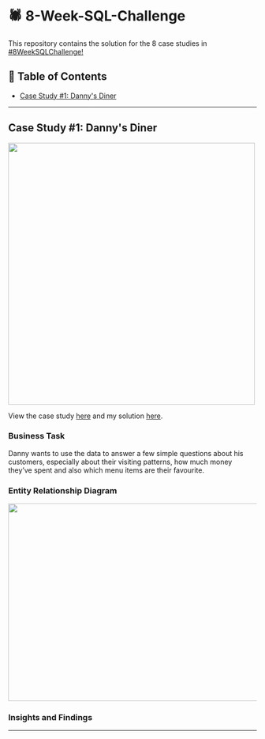 # :spider: 8-Week-SQL-Challenge

This repository contains the solution for the 8 case studies in [#8WeekSQLChallenge!](https://8weeksqlchallenge.com/)

## :memo: Table of Contents

- [Case Study #1: Danny's Diner](#case-study-1-dannys-diner)


***

## Case Study #1: Danny's Diner

<img src="https://user-images.githubusercontent.com/120264629/212469310-60bfccab-1075-453a-b8b5-3892a80e409a.png" width="500" height="530" />

View the case study [here](https://8weeksqlchallenge.com/case-study-1/) and my solution [here](https://github.com/bivekbasu/8-Week-SQL-Challenge/blob/main/Case%20Study%20%231-Danny's%20Diner/Solution.md).

### Business Task

Danny wants to use the data to answer a few simple questions about his customers, especially about their visiting patterns, how much money they’ve spent and also which menu items are their favourite.

### Entity Relationship Diagram

<img src="https://user-images.githubusercontent.com/120264629/212469760-73c0b9d7-7ad0-4ca7-a691-173755b4dd14.png" width="730" height="400" />

### Insights and Findings
***





